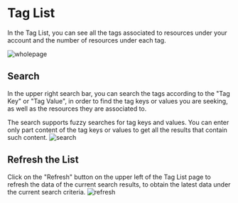 # Tag List

In the Tag List, you can see all the tags associated to resources under your account and the number of resources under each tag.

![wholepage](../../../../image/Tag/Taglist/wholepage.png)

## Search

In the upper right search bar, you can search the tags according to the "Tag Key" or "Tag Value", in order to find the tag keys or values you are seeking, as well as the resources they are associated to.

The search supports fuzzy searches for tag keys and values. You can enter only part content of the tag keys or values to get all the results that contain such content.
![search](../../../../image/Tag/Taglist/search.png)


## Refresh the List

Click on the "Refresh" button on the upper left of the Tag List page to refresh the data of the current search results, to obtain the latest data under the current search criteria.
![refresh](../../../../image/Tag/Taglist/refresh.png)


